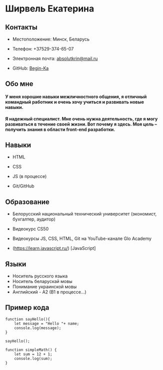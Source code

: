 # Ширвель Екатерина 

## Контакты

* Местоположение: Минск, Беларусь

* Телефон: +37529-374-65-07

* Электронная почта:  absolutkrin@mail.ru

* GitHub: [Begin-Ka](https://github.com/Begin-Ka)

## Обо мне

#### У меня хорошие навыки межличностного общения, я отличный командный работник и очень хочу учиться и развивать новые навыки.

#### Я надежный специалист. Мне очень нужна деятельность, где я могу развиваться в течение своей жизни. Вот почему я здесь. Моя цель – получить знания в области front-end разработки.

## Навыки

* HTML

* CSS

* JS (в процессе)

* Git/GitHub

## Образование

* Белорусский национальный технический университет (экономист, бухгалтер, аудитор)

* Видеокурс CS50
* Видеокурсы JS, CSS, HTML, Git на YouTube-канале Glo Academy
* (https://learn.javascript.ru/) [JavaScript]

## Языки

* Носитель русского языка
* Носитель беларускай мовы
* Понимание украинской мовы
* Английский - A2 (B1 в процессе...)

## Пример кода

```
function sayHello(){
    let message = "Hello "+ name;
    console.log(message);   
}

sayHello();

function simpleMath() {
    let sum = 12 + 1;
    console.log(sum);
}

```
